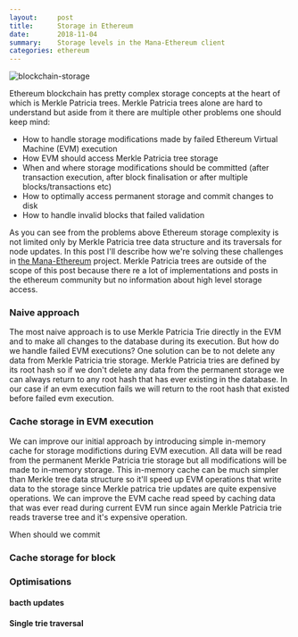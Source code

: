```yaml
---
layout:     post
title:      Storage in Ethereum
date:       2018-11-04
summary:    Storage levels in the Mana-Ethereum client
categories: ethereum
---
```


![blockchain-storage](https://i.imgur.com/zUwpkeN.jpg)

Ethereum blockchain has pretty complex storage concepts at the heart of which is Merkle Patricia trees. Merkle Patricia trees alone are hard to understand but aside from it there are multiple other problems one should keep mind:

- How to handle storage modifications made by failed Ethereum Virtual Machine (EVM) execution
- How EVM should access Merkle Patricia tree storage
- When and where storage modifications should be committed (after transaction execution, after block finalisation or after multiple blocks/transactions etc)
- How to optimally access permanent storage and commit changes to disk
- How to handle invalid blocks that failed validation

As you can see from the problems above Ethereum storage complexity is not limited only by Merkle Patricia tree data structure and its traversals for node updates. In this post I'll describe how we're solving these challenges in [the Mana-Ethereum](https://github.com/mana-ethereum/mana) project. Merkle Patricia trees are outside of the scope of this post because there re a lot of implementations and posts in the ethereum community but no information about high level storage access.

### Naive approach

The most naive approach is to use Merkle Patricia Trie directly in the EVM and to make all changes to the database during its execution. But how do we handle failed EVM executions? One solution can be to not delete any data from Merkle Patricia trie storage. Merkle Patricia tries are defined by its root hash so if we don't delete any data from the permanent storage we can always return to any root hash that has ever existing in the database. In our case if an evm execution fails we will return to the root hash that existed before failed evm execution.

### Cache storage in EVM execution

We can improve our initial approach by introducing simple in-memory cache for storage modifictions during EVM execution. All data will be read from the permanent Merkle Patricia trie storage but all modifications will be made to in-memory storage. This in-memory cache can be much simpler than Merkle tree data structure so it'll speed up EVM operations that write data to the storage since Merkle patrica trie updates are quite expensive operations. We can improve the EVM cache read speed by caching data that was ever read during current EVM run since again Merkle Patricia trie reads traverse tree and it's expensive operation.

When should we commit

### Cache storage for block

### Optimisations

#### bacth updates

#### Single trie traversal
